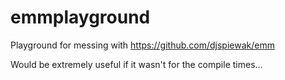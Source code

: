 # emmplayground
Playground for messing with https://github.com/djspiewak/emm

Would be extremely useful if it wasn't for the compile times...
